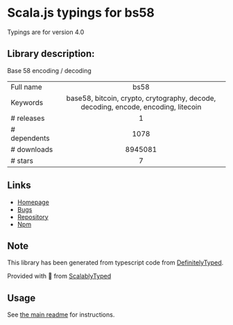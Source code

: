 
# Scala.js typings for bs58

Typings are for version 4.0

## Library description:
Base 58 encoding / decoding

|                    |                 |
| ------------------ | :-------------: |
| Full name          | bs58 |
| Keywords           | base58, bitcoin, crypto, crytography, decode, decoding, encode, encoding, litecoin |
| # releases         | 1 |
| # dependents       | 1078 |
| # downloads        | 8945081 |
| # stars            | 7 |

## Links
- [Homepage](https://github.com/cryptocoinjs/bs58#readme)
- [Bugs](https://github.com/cryptocoinjs/bs58/issues)
- [Repository](https://github.com/cryptocoinjs/bs58)
- [Npm](https://www.npmjs.com/package/bs58)
    


## Note
This library has been generated from typescript code from [DefinitelyTyped](https://definitelytyped.org).

Provided with :purple_heart: from [ScalablyTyped](https://github.com/oyvindberg/ScalablyTyped)

## Usage
See [the main readme](../../readme.md) for instructions.


